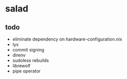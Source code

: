 # salad

## todo

- eliminate dependency on hardware-configuration.nix
- lyx
- commit signing
- direnv
- sudoless rebuilds
- librewolf
- pipe operator
